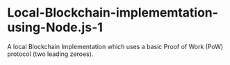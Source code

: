 # Local-Blockchain-implememtation-using-Node.js-1
A local Blockchain Implementation which uses a basic Proof of Work (PoW) protocol (two leading zeroes).
